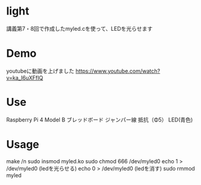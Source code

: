 # light

講義第7・8回で作成したmyled.cを使って、LEDを光らせます

# Demo
youtubeに動画を上げました
https://www.youtube.com/watch?v=ka_I6uXFfIQ

# Use
Raspberry Pi 4 Model B
ブレッドボード
ジャンパー線
抵抗（Φ5）
LED(青色)

# Usage
make /n
sudo insmod myled.ko
sudo chmod 666 /dev/myled0
echo 1 > /dev/myled0 (ledを光らせる)
echo 0 > /dev/myled0 (ledを消す)
sudo rmmod myled



